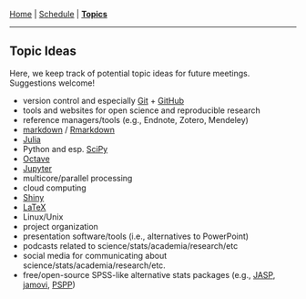 [Home](README.md) | [Schedule](schedule.md) | **[Topics](topics.md)**

---

## Topic Ideas

Here, we keep track of potential topic ideas for future meetings. Suggestions welcome!

* version control and especially [Git](https://git-scm.com/) + [GitHub](https://github.com/)
* tools and websites for open science and reproducible research
* reference managers/tools (e.g., Endnote, Zotero, Mendeley)
* [markdown](https://en.wikipedia.org/wiki/Markdown) / [Rmarkdown](http://rmarkdown.rstudio.com/)
* [Julia](https://julialang.org/)
* Python and esp. [SciPy](https://www.scipy.org/)
* [Octave](https://www.gnu.org/software/octave/)
* [Jupyter](http://jupyter.org/)
* multicore/parallel processing
* cloud computing
* [Shiny](https://shiny.rstudio.com/)
* [LaTeX](https://www.latex-project.org/)
* Linux/Unix
* project organization
* presentation software/tools (i.e., alternatives to PowerPoint)
* podcasts related to science/stats/academia/research/etc
* social media for communicating about science/stats/academia/research/etc.
* free/open-source SPSS-like alternative stats packages (e.g., [JASP](https://jasp-stats.org/), [jamovi](https://www.jamovi.org/), [PSPP](https://www.gnu.org/software/pspp/))
